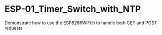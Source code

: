 # ESP-01_Timer_Switch_with_NTP
Demonstrate how to use the ESP8266WiFi.h to handle both GET and POST requests
